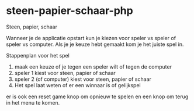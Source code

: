 # steen-papier-schaar-php
Steen, papier, schaar

Wanneer je de applicatie opstart kun je kiezen voor speler vs speler of speler vs computer.
Als je je keuze hebt gemaakt kom je het juiste spel in.

Stappenplan voor het spel
1. maak een keuze of je tegen een speler wilt of tegen de computer
2. speler 1 kiest voor steen, papier of schaar
3. speler 2 (of computer) kiest voor steen, papier of schaar
4. Het spel laat weten of er een winnaar is of gelijkspel


er is ook een reset game knop om opnieuw te spelen en een knop om terug in het menu te komen.
